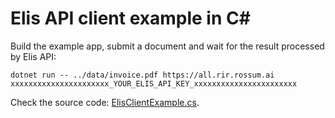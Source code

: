 # Elis API client example in C#

Build the example app, submit a document and wait for the result processed by Elis API:

```
dotnet run -- ../data/invoice.pdf https://all.rir.rossum.ai xxxxxxxxxxxxxxxxxxxxxx_YOUR_ELIS_API_KEY_xxxxxxxxxxxxxxxxxxxxxxx
```

Check the source code: [ElisClientExample.cs](ElisClientExample.cs).
